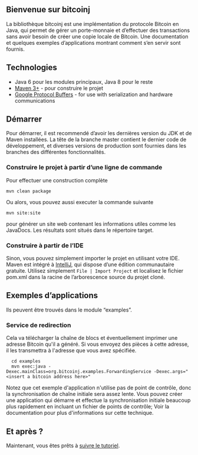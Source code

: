 ## Bienvenue sur bitcoinj
La bibliothèque bitcoinj est une implémentation du protocole Bitcoin en Java, qui permet de gérer un porte-monnaie et d’effectuer des transactions sans avoir besoin de créer une copie locale de Bitcoin. Une documentation et quelques exemples d’applications montrant comment s’en servir sont fournis.

## Technologies

* Java 6 pour les modules principaux, Java 8 pour le reste
* [Maven 3+](http://maven.apache.org/) - pour construire le projet
* [Google Protocol Buffers](https://github.com/google/protobuf) -  for use with serialization and hardware communications

## Démarrer
Pour démarrer, il est recommendé d’avoir les dernières version du JDK et de Maven installées. La tête de la branche master contient le dernier code de développement, et diverses versions de production sont fournies dans les branches des différentes fonctionnalités.

### Construire le projet à partir d’une ligne de commande
Pour effectuer une construction complète
```
mvn clean package
```
Ou alors, vous pouvez aussi executer la commande suivante
```
mvn site:site
```
pour générer un site web contenant les informations utiles comme les JavaDocs.
Les résultats sont situés dans le répertoire target.

### Construire à partir de l’IDE
Sinon, vous pouvez simplement importer le projet en utilisant votre IDE. Maven est intégré à [IntelliJ](http://www.jetbrains.com/idea/download/), qui dispose d’une édition communautaire gratuite. Utilisez simplement `File | Import Project` et localisez le fichier pom.xml dans la racine de l’arborescence source du projet cloné.

## Exemples d’applications
Ils peuvent être trouvés dans le module “examples”.

### Service de redirection
Cela va télécharger la chaîne de blocs et éventuellement imprimer une adresse Bitcoin qu'il a généré.
Si vous envoyez des pièces à cette adresse, il les transmettra à l'adresse que vous avez spécifiée.
```
  cd examples
  mvn exec:java -Dexec.mainClass=org.bitcoinj.examples.ForwardingService -Dexec.args="<insert a bitcoin address here>"
```
Notez que cet exemple d'application n'utilise pas de point de contrôle, donc la synchronisation de chaîne initiale sera assez lente. Vous pouvez créer une application qui démarre et effectue la synchronisation initiale beaucoup plus rapidement en incluant un fichier de points de contrôle; Voir la documentation pour plus d'informations sur cette technique.

## Et après ?
Maintenant, vous êtes prêts à [suivre le tutoriel](https://bitcoinj.github.io/getting-started).
